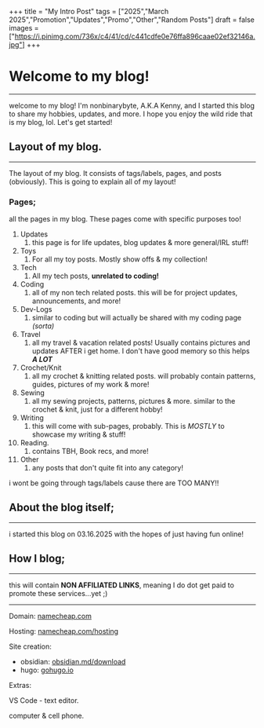 +++
title = "My Intro Post"
tags = ["2025","March 2025","Promotion","Updates","Promo","Other","Random Posts"]
draft = false
images = ["https://i.pinimg.com/736x/c4/41/cd/c441cdfe0e76ffa896caae02ef32146a.jpg"]
+++

# Welcome to my blog!
<hr>

welcome to my blog! I'm nonbinarybyte, A.K.A Kenny, and I started this blog to share my hobbies, updates, and more. I hope you enjoy the wild ride that is my blog, lol. Let's get started!

## Layout of my blog.
<hr>

The layout of my blog. It consists of tags/labels, pages, and posts (obviously). This is going to explain all of my layout!

### Pages;
all the pages in my blog. These pages come with specific purposes too!

1. Updates
	1. this page is for life updates, blog updates & more general/IRL stuff!
2. Toys
	1. For all my toy posts. Mostly show offs & my collection!
3. Tech
	1. All my tech posts, **unrelated to coding!**
4. Coding
	1. all of my non tech related posts. this will be for project updates, announcements, and more!
5. Dev-Logs
	1. similar to coding but will actually be shared with my coding page *(sorta)*
6. Travel
	1. all my travel & vacation related posts! Usually contains pictures and updates AFTER i get home. I don't have good memory so this helps ***A LOT***
7. Crochet/Knit
	1. all my crochet & knitting related posts. will probably contain patterns, guides, pictures of my work & more!
8. Sewing
	1. all my sewing projects, patterns, pictures & more. similar to the crochet & knit, just for a different hobby!
9. Writing
	1. this will come with sub-pages, probably. This is *MOSTLY* to showcase my writing & stuff!
10. Reading.
	1. contains TBH, Book recs, and more!
11. Other
	1. any posts that don't quite fit into any category!

i wont be going through tags/labels cause there are TOO MANY!!

## About the blog itself;
<hr>

i started this blog on 03.16.2025 with the hopes of just having fun online!

## How I blog;
<hr>

this will contain **NON AFFILIATED LINKS**, meaning I do dot get paid to promote these services...yet ;)
<hr>

Domain: [namecheap.com](https://www.namecheap.com)

Hosting: [namecheap.com/hosting](https://www.namecheap.com/hosting/)

Site creation:

- obsidian: [obsidian.md/download](https://obsidian.md/download)
- hugo: [gohugo.io](https://gohugo.io/)

Extras:

VS Code - text editor.

computer & cell phone.
